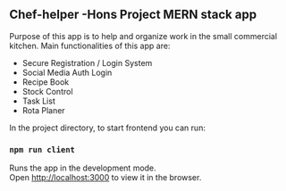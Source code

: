 ## Chef-helper -Hons Project MERN stack app

Purpose of this app is to help and organize work in the small commercial kitchen.
Main functionalities of this app are:
 - Secure Registration / Login System
 - Social Media Auth Login
 - Recipe Book
 - Stock Control
 - Task List
 - Rota Planer



In the project directory, to start frontend you can run:
### `npm run client`

Runs the app in the development mode.\
Open [http://localhost:3000](http://localhost:3000) to view it in the browser.